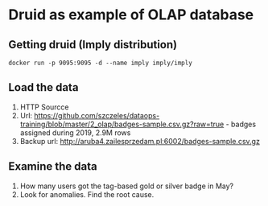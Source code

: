 # Druid as example of OLAP database

## Getting druid (Imply distribution)

    docker run -p 9095:9095 -d --name imply imply/imply

## Load the data

1. HTTP Sourcce
2. Url: https://github.com/szczeles/dataops-training/blob/master/2_olap/badges-sample.csv.gz?raw=true - badges assigned during 2019, 2.9M rows
3. Backup url:  http://aruba4.zailesprzedam.pl:6002/badges-sample.csv.gz

## Examine the data

1. How many users got the tag-based gold or silver badge in May?
1. Look for anomalies. Find the root cause.

